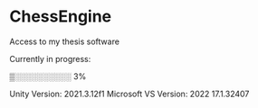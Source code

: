 # ChessEngine
Access to my thesis software


Currently in progress:


▒░░░░░░░░░░ 3%

Unity Version: 2021.3.12f1
Microsoft VS Version: 2022 17.1.32407







